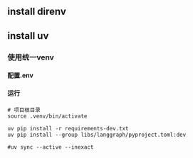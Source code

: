 ## install direnv

## install uv

###  使用统一venv

#### 配置.env

#### 运行

```
# 项目根目录
source .venv/bin/activate

uv pip install -r requirements-dev.txt
uv pip install --group libs/langgraph/pyproject.toml:dev

#uv sync --active --inexact 

```
